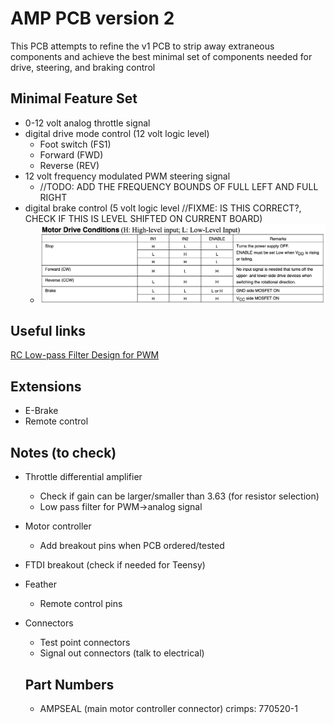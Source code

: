 # AMP PCB version 2

This PCB attempts to refine the v1 PCB to strip away extraneous components and achieve the best minimal set of components needed for drive, steering, and braking control

## Minimal Feature Set

- 0-12 volt analog throttle signal
- digital drive mode control (12 volt logic level)
  - Foot switch (FS1)
  - Forward (FWD)
  - Reverse (REV)
- 12 volt frequency modulated PWM steering signal
  - //TODO: ADD THE FREQUENCY BOUNDS OF FULL LEFT AND FULL RIGHT
- digital brake control (5 volt logic level //FIXME: IS THIS CORRECT?, CHECK IF THIS IS LEVEL SHIFTED ON CURRENT BOARD)
  - ![Brake Control Signals](docs/img/Brake_Control_Signals.png)

## Useful links

[RC Low-pass Filter Design for PWM](http://sim.okawa-denshi.jp/en/PWMtool.php)

## Extensions

- E-Brake
- Remote control

## Notes (to check)

- Throttle differential amplifier
  - Check if gain can be larger/smaller than 3.63 (for resistor selection)
  - Low pass filter for PWM->analog signal
- Motor controller
  - Add breakout pins when PCB ordered/tested
- FTDI breakout (check if needed for Teensy)
- Feather
  - Remote control pins
- Connectors
  - Test point connectors
  - Signal out connectors (talk to electrical)

  ## Part Numbers
  - AMPSEAL (main motor controller connector) crimps: 770520-1